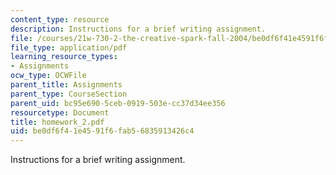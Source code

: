 ```yaml
---
content_type: resource
description: Instructions for a brief writing assignment.
file: /courses/21w-730-2-the-creative-spark-fall-2004/be0df6f41e4591f6fab56835913426c4_homework_2.pdf
file_type: application/pdf
learning_resource_types:
- Assignments
ocw_type: OCWFile
parent_title: Assignments
parent_type: CourseSection
parent_uid: bc95e690-5ceb-0919-503e-cc37d34ee356
resourcetype: Document
title: homework_2.pdf
uid: be0df6f4-1e45-91f6-fab5-6835913426c4
---
```

Instructions for a brief writing assignment.


